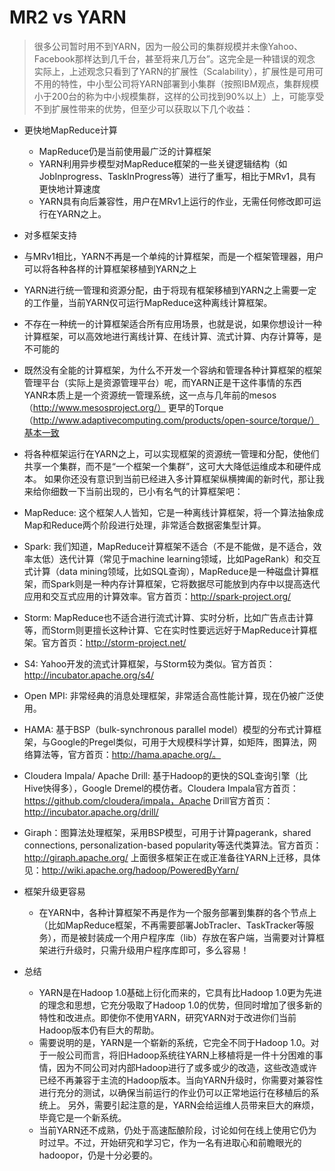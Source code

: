 # MR2 vs YARN
> 很多公司暂时用不到YARN，因为一般公司的集群规模并未像Yahoo、Facebook那样达到几千台，甚至将来几万台”。这完全是一种错误的观念
实际上，上述观念只看到了YARN的扩展性（Scalability），扩展性是可用可不用的特性，中小型公司将YARN部署到小集群（按照IBM观点，集群规模小于200台的称为中小规模集群，这样的公司找到90%以上）上，可能享受不到扩展性带来的优势，但至少可以获取以下几个收益：

* 更快地MapReduce计算
  * MapReduce仍是当前使用最广泛的计算框架
  * YARN利用异步模型对MapReduce框架的一些关键逻辑结构（如JobInprogress、TaskInProgress等）进行了重写，相比于MRv1，具有更快地计算速度
  * YARN具有向后兼容性，用户在MRv1上运行的作业，无需任何修改即可运行在YARN之上。

*  对多框架支持
  * 与MRv1相比，YARN不再是一个单纯的计算框架，而是一个框架管理器，用户可以将各种各样的计算框架移植到YARN之上
  * YARN进行统一管理和资源分配，由于将现有框架移植到YARN之上需要一定的工作量，当前YARN仅可运行MapReduce这种离线计算框架。
  * 不存在一种统一的计算框架适合所有应用场景，也就是说，如果你想设计一种计算框架，可以高效地进行离线计算、在线计算、流式计算、内存计算等，是不可能的
  * 既然没有全能的计算框架，为什么不开发一个容纳和管理各种计算框架的框架管理平台（实际上是资源管理平台）呢，而YARN正是干这件事情的东西
  YANR本质上是一个资源统一管理系统，这一点与几年前的mesos（http://www.mesosproject.org/）
   更早的Torque（http://www.adaptivecomputing.com/products/open-source/torque/）基本一致
  * 将各种框架运行在YARN之上，可以实现框架的资源统一管理和分配，使他们共享一个集群，而不是“一个框架一个集群”，这可大大降低运维成本和硬件成本。
如果你还没有意识到当前已经进入多计算框架纵横捭阖的新时代，那让我来给你细数一下当前出现的，已小有名气的计算框架吧：
  *  MapReduce:  这个框架人人皆知，它是一种离线计算框架，将一个算法抽象成Map和Reduce两个阶段进行处理，非常适合数据密集型计算。
  * Spark:  我们知道，MapReduce计算框架不适合（不是不能做，是不适合，效率太低）迭代计算（常见于machine learning领域，比如PageRank）和交互式计算（data mining领域，比如SQL查询），MapReduce是一种磁盘计算框架，而Spark则是一种内存计算框架，它将数据尽可能放到内存中以提高迭代应用和交互式应用的计算效率。官方首页：http://spark-project.org/ 
  * Storm:  MapReduce也不适合进行流式计算、实时分析，比如广告点击计算等，而Storm则更擅长这种计算、它在实时性要远远好于MapReduce计算框架。官方首页：http://storm-project.net/
  * S4: Yahoo开发的流式计算框架，与Storm较为类似。官方首页：http://incubator.apache.org/s4/
  * Open MPI: 非常经典的消息处理框架，非常适合高性能计算，现在仍被广泛使用。
  * HAMA:  基于BSP（bulk-synchronous parallel model）模型的分布式计算框架，与Google的Pregel类似，可用于大规模科学计算，如矩阵，图算法，网络算法等，官方首页：http://hama.apache.org/。
  * Cloudera Impala/ Apache Drill: 基于Hadoop的更快的SQL查询引擎（比Hive快得多），Google Dremel的模仿者。Cloudera Impala官方首页：https://github.com/cloudera/impala，Apache Drill官方首页：http://incubator.apache.org/drill/
  * Giraph：图算法处理框架，采用BSP模型，可用于计算pagerank，shared connections, personalization-based popularity等迭代类算法。官方首页：http://giraph.apache.org/
上面很多框架正在或正准备往YARN上迁移，具体见：http://wiki.apache.org/hadoop/PoweredByYarn/

* 框架升级更容易
  * 在YARN中，各种计算框架不再是作为一个服务部署到集群的各个节点上（比如MapReduce框架，不再需要部署JobTracler、TaskTracker等服务），而是被封装成一个用户程序库（lib）存放在客户端，当需要对计算框架进行升级时，只需升级用户程序库即可，多么容易！

* 总结
  * YARN是在Hadoop 1.0基础上衍化而来的，它具有比Hadoop 1.0更为先进的理念和思想，它充分吸取了Hadoop 1.0的优势，但同时增加了很多新的特性和改进点。即使你不使用YARN，研究YARN对于改进你们当前Hadoop版本仍有巨大的帮助。
  * 需要说明的是，YARN是一个崭新的系统，它完全不同于Hadoop 1.0。对于一般公司而言，将旧Hadoop系统往YARN上移植将是一件十分困难的事情，因为不同公司对内部Hadoop进行了或多或少的改造，这些改造或许已经不再兼容于主流的Hadoop版本。当向YARN升级时，你需要对兼容性进行充分的测试，以确保当前运行的作业仍可以正常地运行在移植后的系统上。 另外，需要引起注意的是，YARN会给运维人员带来巨大的麻烦，毕竟它是一个新系统。
  * 当前YARN还不成熟，仍处于高速酝酿阶段，讨论如何在线上使用它仍为时过早。不过，开始研究和学习它，作为一名有进取心和前瞻眼光的hadoopor，仍是十分必要的。
